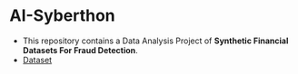 # AI-Syberthon

- This repository contains a Data Analysis Project of **Synthetic Financial Datasets For Fraud Detection**.
- [Dataset](https://www.kaggle.com/datasets/ealaxi/paysim1?resource=download)
